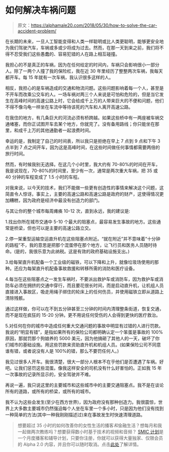 # 如何解决车祸问题

> 原文：<https://alphamale20.com/2018/05/30/how-to-solve-the-car-accident-problem/>

在长期的未来，一旦人工智能变得和人类一样聪明或比人类更聪明，能够更安全地为我们驾驶汽车，车祸或多或少将成为过去。然而，在那一天到来之前，我们将不得不忍受我们这些愚蠢的、容易犯错的人在路上相互碰撞。

我担心的不是真正的车祸，因为在任何给定的时间内，车祸只会影响很小一部分人。除了一两个人撞了我的保险杠，我在近 30 年里经历了整整两次车祸，我每天都开车。每 15 年就有一次车祸，我认识很多这样的人。

相反，我担心的是车祸造成的交通和物流问题。这些问题影响着每一个人，甚至是不开车而改乘公交车的人。一场车祸对两三个人来说是可怕和危险的，但是当它发生在高峰时间的高速公路上时，它会给成千上万的人带来巨大的不便和问题，他们不得不像乌龟一样坐在车流中等待该死的汽车和人离开高速公路。

在我住的地方，有几条巨大的河流必须有桥跨越。如果这些桥中有一两座被车祸交通堵塞，而你正试图开车去某个地方，你就完了。没有备用路线；你只能坐在那里，和成千上万的其他通勤者一起浪费时间。

幸运的是，我制定了自己的时间表，所以我只是拒绝在早上 7 点到 9 点和下午 3 点半到 7 点之间开车，因为这是高峰时间，在这些时间做任何事情都需要两倍的旅行时间。

然而，有时候我别无选择。在这几个小时里，我大约有 70-80%的时间在开车，我是说现在，70-80%的时间里，至少有一次，通常是两次重大车祸，把 35 或 40 分钟的车程变成了 1.5 小时的车程。

对我来说，以今天的技术，我们不能做一些更有创造性的事情来解决这个问题，这简直令人惊讶。事实上，主要的高速公路和高速公路是政府的财产，这使得情况更加糟糕，因为政府是经济中最没有创造力的部门。

与其让你的整个城市每周瘫痪 10-12 次，直到永远，我的建议是:

1.找出你所在城市交通中 5-10 个最大的阻塞点，最容易发生事故的地方。这些通常是桥梁，但也可以是主要的高速公路立交。

2.停一架重型运输空运直升机在这些阻塞点附近。“就在附近”并不意味着“十分钟的路程”不，我的意思是把那个混蛋停在那个地方，让飞行员和医务人员随时待命。(是的，我很乐意为此纳税。这是有效的政府基础设施支出。)

3.给每架直升机配备一个工业级的磁铁，可以下降和上升，就像垃圾场使用的那种。还应为每架直升机配备事故救援和转移所需的消防和医疗设备。

4.每当在这些阻塞点之一发生车祸时，不要派出救护车或消防车，因为救护车或消防车必须在拥挤的交通中穿行，而且要花很长时间，而是启动直升机，让机组人员直接进入事故区，吸走用绳子绑住的轮床上的任何伤员，并使用磁铁立即从道路上清除残骸。

通过这样做，你可以在不到五分钟甚至三分钟的时间内清理整条街道，恢复交通，而不是现在疯狂的 15-20 分钟。更不用说任何受伤的人会得到更快的医疗救治。

5.对任何在你的城市中造成任何重大交通问题的事故中明显有过错的人进行罚款。我说的“明显有错”，是指如果所有的保险公司都明确认定一个笨蛋是事故的 100%原因，那就罚那个狗娘养的 5000 美元，因为他搞砸了其他人的一天，破坏了你们城市的基础设施。用这些罚款来资助直升机和机组人员。(如果保险公司不同意谁有错，或者说没有人是 100%的错，那么不要罚任何人。)

我见过很多人开车。我很清楚，很大一部分人根本不在乎他们是否遭遇了车祸。好吧。让我们惩罚这些混蛋。像我这样安全的司机没有什么好害怕的。正如我 15 年一次事故的记录所显示的，安全驾驶并不难。

再说一遍，我只说这里的主要城市和这些城市中的主要交通阻塞点。我不是在谈论所有的道路，或所有的桥梁，或所有的城市。

我不认为这些会发生(至少在西方世界)，因为政府没有那种创造力。我很震惊，世界上大多数主要城市仍然强迫每个人坐在车里一个多小时，只是因为他们没有找到一种简单的方法(其中一种我刚刚描述过)来在事故发生时快速清理道路。

> 想要超过 35 小时的如何改善你的女性生活的播客*和*金融生活？想每月和我一起做两次教练吗？想要获得数小时基于技术的视频和音频？ [SMIC 计划](https://alphamale20.kartra.com/page/vIL17)是一个月度播客和辅导计划，只要你注册，你就可以获得大量独家、仅限会员的 Alpha 2.0 内容，并且你可以随时取消。点击[此处](https://alphamale20.kartra.com/page/vIL17)了解详情。
> 
> 